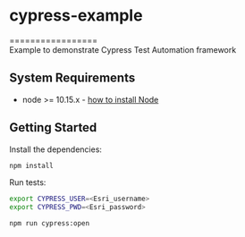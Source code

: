 # cypress-example       
=================     
Example to demonstrate Cypress Test Automation framework       

System Requirements
---------------
- node >= 10.15.x - [how to install Node](https://nodejs.org/en/download/)

Getting Started
---------------

Install the dependencies:

```bash
npm install
```

Run tests:

```bash
export CYPRESS_USER=<Esri_username>
export CYPRESS_PWD=<Esri_password>

npm run cypress:open
```
